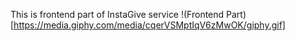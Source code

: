 This is frontend part of InstaGive service
!(Frontend Part) [https://media.giphy.com/media/cqerVSMptIqV6zMwOK/giphy.gif]
